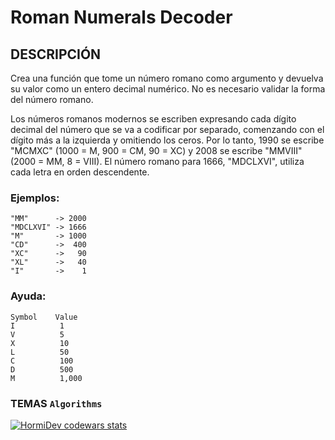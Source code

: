 # Roman Numerals Decoder

## DESCRIPCIÓN
Crea una función que tome un número romano como argumento y devuelva su valor como un entero decimal numérico. No es necesario validar la forma del número romano.

Los números romanos modernos se escriben expresando cada dígito decimal del número que se va a codificar por separado, comenzando con el dígito más a la izquierda y omitiendo los ceros. Por lo tanto, 1990 se escribe "MCMXC" (1000 = M, 900 = CM, 90 = XC) y 2008 se escribe "MMVIII" (2000 = MM, 8 = VIII). El número romano para 1666, "MDCLXVI", utiliza cada letra en orden descendente.

### Ejemplos:
```
"MM"      -> 2000
"MDCLXVI" -> 1666
"M"       -> 1000
"CD"      ->  400
"XC"      ->   90
"XL"      ->   40
"I"       ->    1
```

### Ayuda:
```
Symbol    Value
I          1
V          5
X          10
L          50
C          100
D          500
M          1,000
```
### TEMAS `Algorithms`

<a href="https://www.codewars.com/users/HormiDev"><img src="https://www.codewars.com/users/HormiDev/badges/micro" alt="HormiDev codewars stats"></a>
